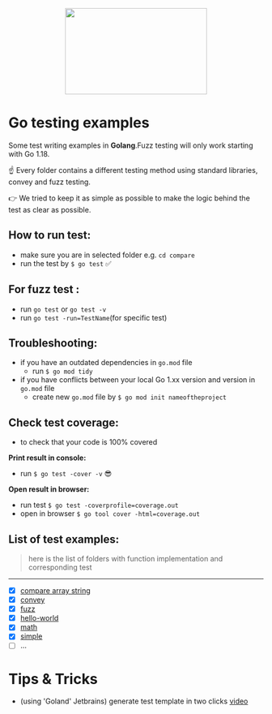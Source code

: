<p align="center">
    <img src="icon.png" width="280" height="170">
</p>

# Go testing examples
Some test writing examples in **Golang**.Fuzz testing will only work starting with Go 1.18.

☝️ Every folder contains a different testing method using standard libraries, convey and fuzz testing.

👉 We tried to keep it as simple as possible to make the logic behind the test as clear as possible.

## How to run test:
- make sure you are in selected folder e.g. `cd compare`
- run the test by `$ go test` ✅
## For fuzz test :
- run `go test` or `go test -v`
- run `go test -run=TestName`(for specific test)


## Troubleshooting:
- if you have an outdated dependencies in `go.mod` file
  - run `$ go mod tidy`
- if you have conflicts between your local Go 1.xx version and version in `go.mod` file
  - create new `go.mod` file by `$ go mod init nameoftheproject`
 
 
## Check test coverage:
- to check that your code is 100% covered

**Print result in console:**
- run `$ go test -cover -v` 😎

**Open result in browser:**
- run test `$ go test -coverprofile=coverage.out`
- open in browser `$ go tool cover -html=coverage.out`


List of test examples:
-
> here is the list of folders with function implementation and corresponding test 
---
- [x] [compare array string](compare-array-string)  
- [x] [convey](convey)  
- [x] [fuzz](fuzz)  
- [x] [hello-world](hello-world)  
- [x] [math](math)  
- [x] [simple](simple)
- [ ] ...

# Tips & Tricks
- (using 'Goland' Jetbrains) generate test template in two clicks
  [video](https://www.jetbrains.com/go/guide/tips/generate-a-test-for-an-element/) 

